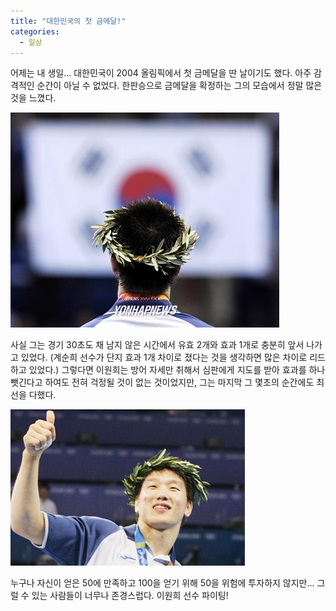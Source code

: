 ```yaml
---
title: "대한민국의 첫 금메달!"
categories:
  - 일상
---
```


어제는 내 생일... 대한민국이 2004 올림픽에서 첫 금메달을 딴 날이기도 했다. 아주 감격적인 순간이 아닐 수 없었다. 한판승으로 금메달을 확정하는 그의 모습에서 정말 많은 것을 느꼈다.  

![](/assets/images/posts/2004/08/ek200000000037.jpg)
  
사실 그는 경기 30초도 채 남지 않은 시간에서 유효 2개와 효과 1개로 충분히 앞서 나가고 있었다. (계순희 선수가 단지 효과 1개 차이로 졌다는 것을 생각하면 많은 차이로 리드하고 있었다.) 그렇다면 이원희는 방어 자세만 취해서 심판에게 지도를 받아 효과를 하나 뺏긴다고 하여도 전혀 걱정될 것이 없는 것이었지만, 그는 마지막 그 몇초의 순간에도 최선을 다했다.  

![](/assets/images/posts/2004/08/ek200000000038.jpg)
  
누구나 자신이 얻은 50에 만족하고 100을 얻기 위해 50을 위험에 투자하지 않지만... 그럴 수 있는 사람들이 너무나 존경스럽다. 이원희 선수 파이팅!
